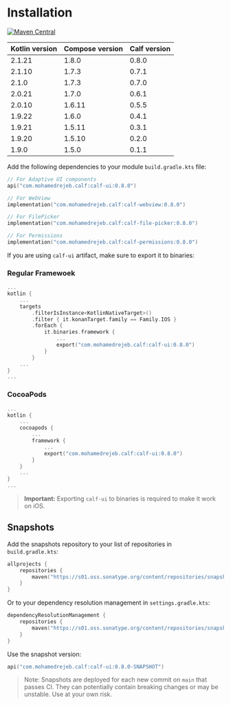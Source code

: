 # Installation

[![Maven Central](https://img.shields.io/maven-central/v/com.mohamedrejeb.calf/calf-ui)](https://search.maven.org/search?q=g:%22com.mohamedrejeb.calf%22%20AND%20a:%calf-ui%22)

| Kotlin version | Compose version | Calf version |
|----------------|-----------------|--------------|
| 2.1.21         | 1.8.0           | 0.8.0        |
| 2.1.10         | 1.7.3           | 0.7.1        |
| 2.1.0          | 1.7.3           | 0.7.0        |
| 2.0.21         | 1.7.0           | 0.6.1        |
| 2.0.10         | 1.6.11          | 0.5.5        |
| 1.9.22         | 1.6.0           | 0.4.1        |
| 1.9.21         | 1.5.11          | 0.3.1        |
| 1.9.20         | 1.5.10          | 0.2.0        |
| 1.9.0          | 1.5.0           | 0.1.1        |

Add the following dependencies to your module `build.gradle.kts` file:

```kotlin
// For Adaptive UI components
api("com.mohamedrejeb.calf:calf-ui:0.8.0")

// For WebView
implementation("com.mohamedrejeb.calf:calf-webview:0.8.0")

// For FilePicker
implementation("com.mohamedrejeb.calf:calf-file-picker:0.8.0")

// For Permissions
implementation("com.mohamedrejeb.calf:calf-permissions:0.8.0")
```

If you are using `calf-ui` artifact, make sure to export it to binaries:

### Regular Framewoek
```kotlin
...
kotlin {
    ...
    targets
        .filterIsInstance<KotlinNativeTarget>()
        .filter { it.konanTarget.family == Family.IOS }
        .forEach {
            it.binaries.framework {
                ...
                export("com.mohamedrejeb.calf:calf-ui:0.8.0")
            }
        }
    ...
}
...
```

### CocoaPods
```kotlin
...
kotlin {
    ...
    cocoapods {
        ...
        framework {
            ...
            export("com.mohamedrejeb.calf:calf-ui:0.8.0")
        }
    }
    ...
}
...
```

> **Important:** Exporting `calf-ui` to binaries is required to make it work on iOS.

## Snapshots

Add the snapshots repository to your list of repositories in `build.gradle.kts`:

```kotlin
allprojects {
    repositories {
        maven("https://s01.oss.sonatype.org/content/repositories/snapshots")
    }
}
```

Or to your dependency resolution management in `settings.gradle.kts`:

```kotlin
dependencyResolutionManagement {
    repositories {
        maven("https://s01.oss.sonatype.org/content/repositories/snapshots")
    }
}
```

Use the snapshot version:

```kotlin
api("com.mohamedrejeb.calf:calf-ui:0.8.0-SNAPSHOT")
```

>Note: Snapshots are deployed for each new commit on `main` that passes CI. They can potentially contain breaking changes or may be unstable. Use at your own risk.